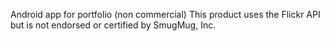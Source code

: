 Android app for portfolio (non commercial)
This product uses the Flickr API but is not endorsed or certified by SmugMug, Inc.
